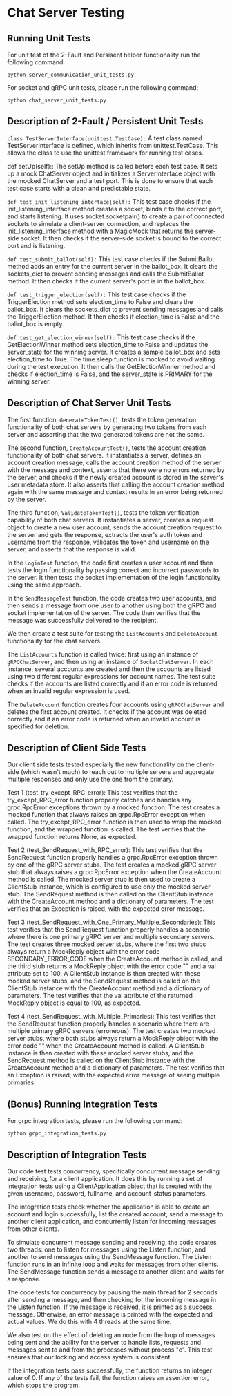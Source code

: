 # Chat Server Testing

## Running Unit Tests

For unit test of the 2-Fault and Persisent helper functionality run the following command:

```
python server_communication_unit_tests.py
```

For socket and gRPC unit tests, please run the following command:

```
python chat_server_unit_tests.py
```

## Description of 2-Fault / Persistent Unit Tests

`class TestServerInterface(unittest.TestCase):` A test class named TestServerInterface is defined, which inherits from unittest.TestCase. This allows the class to use the unittest framework for running test cases.

def setUp(self):: The setUp method is called before each test case. It sets up a mock ChatServer object and initializes a ServerInterface object with the mocked ChatServer and a test port. This is done to ensure that each test case starts with a clean and predictable state.

`def test_init_listening_interface(self):` This test case checks if the init_listening_interface method creates a socket, binds it to the correct port, and starts listening. It uses socket.socketpair() to create a pair of connected sockets to simulate a client-server connection, and replaces the init_listening_interface method with a MagicMock that returns the server-side socket. It then checks if the server-side socket is bound to the correct port and is listening.

`def test_submit_ballot(self):` This test case checks if the SubmitBallot method adds an entry for the current server in the ballot_box. It clears the sockets_dict to prevent sending messages and calls the SubmitBallot method. It then checks if the current server's port is in the ballot_box.

`def test_trigger_election(self):` This test case checks if the TriggerElection method sets election_time to False and clears the ballot_box. It clears the sockets_dict to prevent sending messages and calls the TriggerElection method. It then checks if election_time is False and the ballot_box is empty.

`def test_get_election_winner(self):` This test case checks if the GetElectionWinner method sets election_time to False and updates the server_state for the winning server. It creates a sample ballot_box and sets election_time to True. The time.sleep function is mocked to avoid waiting during the test execution. It then calls the GetElectionWinner method and checks if election_time is False, and the server_state is PRIMARY for the winning server.

## Description of Chat Server Unit Tests

The first function, `GenerateTokenTest()`, tests the token generation functionality of both chat servers by generating two tokens from each server and asserting that the two generated tokens are not the same.

The second function, `CreateAccountTest()`, tests the account creation functionality of both chat servers. It instantiates a server, defines an account creation message, calls the account creation method of the server with the message and context, asserts that there were no errors returned by the server, and checks if the newly created account is stored in the server's user metadata store. It also asserts that calling the account creation method again with the same message and context results in an error being returned by the server.

The third function, `ValidateTokenTest()`, tests the token verification capability of both chat servers. It instantiates a server, creates a request object to create a new user account, sends the account creation request to the server and gets the response, extracts the user's auth token and username from the response, validates the token and username on the server, and asserts that the response is valid.

In the `LoginTest` function, the code first creates a user account and then tests the login functionality by passing correct and incorrect passwords to the server. It then tests the socket implementation of the login functionality using the same approach.

In the `SendMessageTest` function, the code creates two user accounts, and then sends a message from one user to another using both the gRPC and socket implementation of the server. The code then verifies that the message was successfully delivered to the recipient.

We then create a test suite for testing the `ListAccounts` and `DeleteAccount` functionality for the chat servers.

The `ListAccounts` function is called twice: first using an instance of `gRPCChatServer`, and then using an instance of `SocketChatServer`. In each instance, several accounts are created and then the accounts are listed using two different regular expressions for account names. The test suite checks if the accounts are listed correctly and if an error code is returned when an invalid regular expression is used.

The `DeleteAccount` function creates four accounts using `gRPCChatServer` and deletes the first account created. It checks if the account was deleted correctly and if an error code is returned when an invalid account is specified for deletion.

## Description of Client Side Tests

Our client side tests tested especially the new functionality on the client-side
(which wasn't much) to reach out to multiple servers and aggregate multiple
responses and only use the one from the primary.

Test 1 (test_try_except_RPC_error):
This test verifies that the try_except_RPC_error function properly catches and handles any grpc.RpcError exceptions thrown by a mocked function. The test creates a mocked function that always raises an grpc.RpcError exception when called. The try_except_RPC_error function is then used to wrap the mocked function, and the wrapped function is called. The test verifies that the wrapped function returns None, as expected.

Test 2 (test_SendRequest_with_RPC_error):
This test verifies that the SendRequest function properly handles a grpc.RpcError exception thrown by one of the gRPC server stubs. The test creates a mocked gRPC server stub that always raises a grpc.RpcError exception when the CreateAccount method is called. The mocked server stub is then used to create a ClientStub instance, which is configured to use only the mocked server stub. The SendRequest method is then called on the ClientStub instance with the CreateAccount method and a dictionary of parameters. The test verifies that an Exception is raised, with the expected error message.

Test 3 (test_SendRequest_with_One_Primary_Multiple_Secondaries):
This test verifies that the SendRequest function properly handles a scenario where there is one primary gRPC server and multiple secondary servers. The test creates three mocked server stubs, where the first two stubs always return a MockReply object with the error code SECONDARY_ERROR_CODE when the CreateAccount method is called, and the third stub returns a MockReply object with the error code "" and a val attribute set to 100. A ClientStub instance is then created with these mocked server stubs, and the SendRequest method is called on the ClientStub instance with the CreateAccount method and a dictionary of parameters. The test verifies that the val attribute of the returned MockReply object is equal to 100, as expected.

Test 4 (test_SendRequest_with_Multiple_Primaries):
This test verifies that the SendRequest function properly handles a scenario where there are multiple primary gRPC servers (erroneous). The test creates two mocked server stubs, where both stubs always return a MockReply object with the error code "" when the CreateAccount method is called. A ClientStub instance is then created with these mocked server stubs, and the SendRequest method is called on the ClientStub instance with the CreateAccount method and a dictionary of parameters. The test verifies that an Exception is raised, with the expected error message of seeing multiple primaries.

## (Bonus) Running Integration Tests

For grpc integration tests, please run the following command:

```
python grpc_integration_tests.py
```

## Description of Integration Tests

Our code test tests concurrency, specifically concurrent message sending and receiving, for a client application. It does this by running a set of integration tests using a ClientApplication object that is created with the given username, password, fullname, and account_status parameters.

The integration tests check whether the application is able to create an account and login successfully, list the created account, send a message to another client application, and concurrently listen for incoming messages from other clients.

To simulate concurrent message sending and receiving, the code creates two threads: one to listen for messages using the Listen function, and another to send messages using the SendMessage function. The Listen function runs in an infinite loop and waits for messages from other clients. The SendMessage function sends a message to another client and waits for a response.

The code tests for concurrency by pausing the main thread for 2 seconds after sending a message, and then checking for the incoming message in the Listen function. If the message is received, it is printed as a success message. Otherwise, an error message is printed with the expected and actual values. We do this with 4 threads at the same time. 

We also test on the effect of deleting an node from the loop of messages being sent and the ability for the server to handle lists, requests and messages sent to and from the processes without process "c". This test ensures that our locking and access system is consistent.

If the integration tests pass successfully, the function returns an integer value of 0. If any of the tests fail, the function raises an assertion error, which stops the program.
